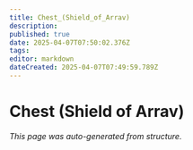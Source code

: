```yaml
---
title: Chest_(Shield_of_Arrav)
description: 
published: true
date: 2025-04-07T07:50:02.376Z
tags: 
editor: markdown
dateCreated: 2025-04-07T07:49:59.789Z
---
```


# Chest (Shield of Arrav)

*This page was auto-generated from structure.*